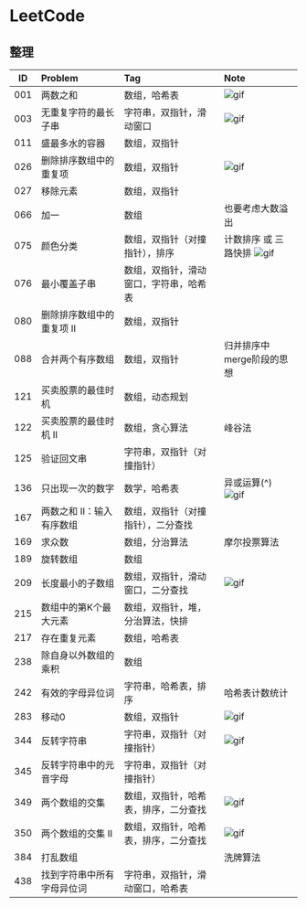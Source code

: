 # LeetCode

## 整理

| ID  | Problem | Tag | Note |
| :-: | :------ | :-- | :--- |
| 001 | 两数之和 | 数组，哈希表 | ![gif](https://bucket-1257126549.cos.ap-guangzhou.myqcloud.com/20181206161033.gif) |
| 003 | 无重复字符的最长子串 | 字符串，双指针，滑动窗口 | ![gif](https://bucket-1257126549.cos.ap-guangzhou.myqcloud.com/20181210092855.gif) | 字符串，双指针，滑动窗口 |
| 011 | 盛最多水的容器 | 数组，双指针 |  |
| 026 | 删除排序数组中的重复项 | 数组，双指针 | ![gif](https://bucket-1257126549.cos.ap-guangzhou.myqcloud.com/20181206161124.gif) |
| 027 | 移除元素 | 数组，双指针 |  |
| 066 | 加一 | 数组 | 也要考虑大数溢出 |
| 075 | 颜色分类 | 数组，双指针（对撞指针），排序 | 计数排序 或 三路快排 ![gif](https://bucket-1257126549.cos.ap-guangzhou.myqcloud.com/20181206161136.gif) |
| 076 | 最小覆盖子串 | 数组，双指针，滑动窗口，字符串，哈希表 |  |
| 080 | 删除排序数组中的重复项 II | 数组，双指针 |  |
| 088 | 合并两个有序数组 | 数组，双指针 | 归并排序中merge阶段的思想 |
| 121 | 买卖股票的最佳时机 | 数组，动态规划 |  |
| 122 | 买卖股票的最佳时机 II | 数组，贪心算法 | 峰谷法 |
| 125 | 验证回文串 | 字符串，双指针（对撞指针） |  |
| 136 | 只出现一次的数字 | 数学，哈希表 | 异或运算(^) ![gif](https://bucket-1257126549.cos.ap-guangzhou.myqcloud.com/20190116110804.gif) |
| 167 | 两数之和 II：输入有序数组 | 数组，双指针（对撞指针），二分查找 |  |
| 169 | 求众数 | 数组，分治算法 | 摩尔投票算法 |
| 189 | 旋转数组 | 数组 |  |
| 209 | 长度最小的子数组 | 数组，双指针，滑动窗口，二分查找 | ![gif](https://bucket-1257126549.cos.ap-guangzhou.myqcloud.com/20181210093031.gif) |
| 215 | 数组中的第K个最大元素 | 数组，双指针，堆，分治算法，快排 |  |
| 217 | 存在重复元素 | 数组，哈希表 |  |
| 238 | 除自身以外数组的乘积 | 数组 |  |
| 242 | 有效的字母异位词 | 字符串，哈希表，排序 | 哈希表计数统计 |
| 283 | 移动0 | 数组，双指针 | ![gif](https://bucket-1257126549.cos.ap-guangzhou.myqcloud.com/20181206161421.gif) |
| 344 | 反转字符串 | 字符串，双指针（对撞指针） | ![gif](https://bucket-1257126549.cos.ap-guangzhou.myqcloud.com/20181211110918.gif) |
| 345 | 反转字符串中的元音字母 | 字符串，双指针（对撞指针） |  |
| 349 | 两个数组的交集 | 数组，双指针，哈希表，排序，二分查找 | ![gif](https://bucket-1257126549.cos.ap-guangzhou.myqcloud.com/20181206161441.gif) |
| 350 | 两个数组的交集 II | 数组，双指针，哈希表，排序，二分查找 | ![gif](https://bucket-1257126549.cos.ap-guangzhou.myqcloud.com/20181206161729.gif) |
| 384 | 打乱数组 |  | 洗牌算法 |
| 438 | 找到字符串中所有字母异位词 | 字符串，双指针，滑动窗口，哈希表 |  |